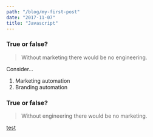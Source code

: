 ```yaml
---
path: "/blog/my-first-post"
date: "2017-11-07"
title: "Javascript"
---
```

### True or false?
>Without marketing there would be no engineering.

Consider...
1. Marketing automation
2. Branding automation

### True or false?
>Without engineering there would be no marketing.

[test](https://en.wikipedia.org/wiki/Marketing_engineering)
